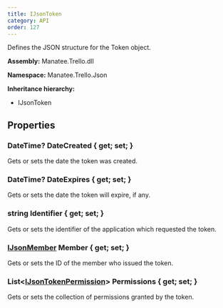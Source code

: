 ```yaml
---
title: IJsonToken
category: API
order: 127
---
```


Defines the JSON structure for the Token object.

**Assembly:** Manatee.Trello.dll

**Namespace:** Manatee.Trello.Json

**Inheritance hierarchy:**

- IJsonToken

## Properties

### DateTime? DateCreated { get; set; }

Gets or sets the date the token was created.

### DateTime? DateExpires { get; set; }

Gets or sets the date the token will expire, if any.

### string Identifier { get; set; }

Gets or sets the identifier of the application which requested the token.

### [IJsonMember](../IJsonMember#ijsonmember) Member { get; set; }

Gets or sets the ID of the member who issued the token.

### List&lt;[IJsonTokenPermission](../IJsonTokenPermission#ijsontokenpermission)&gt; Permissions { get; set; }

Gets or sets the collection of permissions granted by the token.

